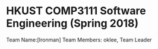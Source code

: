 # HKUST COMP3111 Software Engineering (Spring 2018)
Team Name:[Ironman]
Team Members:
oklee, Team Leader
